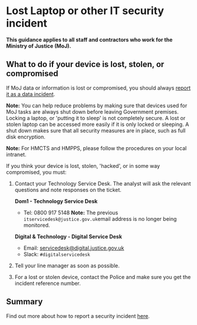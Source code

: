 # Lost Laptop or other IT security incident

**This guidance applies to all staff and contractors who work for the Ministry of Justice \(MoJ\).**

## What to do if your device is lost, stolen, or compromised

If MoJ data or information is lost or compromised, you should always [report it as a data incident](https://intranet.justice.gov.uk/guidance/security/report-a-security-incident/).

**Note:** You can help reduce problems by making sure that devices used for MoJ tasks are always shut down before leaving Government premises. Locking a laptop, or 'putting it to sleep' is not completely secure. A lost or stolen laptop can be accessed more easily if it is only locked or sleeping. A shut down makes sure that all security measures are in place, such as full disk encryption.

**Note:** For HMCTS and HMPPS, please follow the procedures on your local intranet.

If you think your device is lost, stolen, 'hacked', or in some way compromised, you must:

1.  Contact your Technology Service Desk. The analyst will ask the relevant questions and note responses on the ticket.

    **Dom1 - Technology Service Desk**

    -   Tel: 0800 917 5148
    **Note:** The previous `itservicedesk@justice.gov.uk`email address is no longer being monitored.



    **Digital & Technology - Digital Service Desk**

    -   Email: [servicedesk@digital.justice.gov.uk](mailto:servicedesk@digital.justice.gov.uk)
    -   Slack: `#digitalservicedesk`
2.  Tell your line manager as soon as possible.

3.  For a lost or stolen device, contact the Police and make sure you get the incident reference number.


## Summary

Find out more about how to report a security incident [here](https://intranet.justice.gov.uk/guidance/security/report-a-security-incident/).

